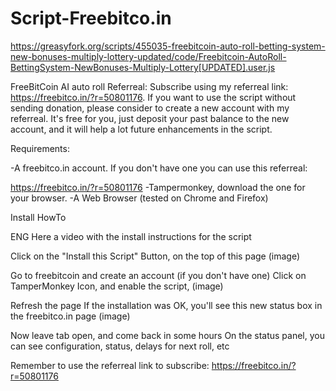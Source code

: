 # Script-Freebitco.in

https://greasyfork.org/scripts/455035-freebitcoin-auto-roll-betting-system-new-bonuses-multiply-lottery-updated/code/Freebitcoin-AutoRoll-BettingSystem-NewBonuses-Multiply-Lottery[UPDATED].user.js

FreeBitCoin AI auto roll Referreal:  Subscribe using my referreal link: https://freebitco.in/?r=50801176.  If you want to use the script without sending donation, please consider to create a new account with my referreal. It's free for you, just deposit your past balance to the new account, and it will help a lot future enhancements in the script.

Requirements:

-A freebitco.in account. If you don't have one you can use this referreal:

https://freebitco.in/?r=50801176
-Tampermonkey, download the one for your browser.
-A Web Browser (tested on Chrome and Firefox)

Install HowTo

ENG Here a video with the install instructions for the script

Click on the "Install this Script" Button, on the top of this page (image)



Go to freebitcoin and create an account (if you don't have one)
Click on TamperMonkey Icon, and enable the script, (image)



Refresh the page
If the installation was OK, you'll see this new status box in the freebitco.in page (image)



Now leave tab open, and come back in some hours
On the status panel, you can see configuration, status, delays for next roll, etc

Remember to use the referreal link to subscribe: https://freebitco.in/?r=50801176
